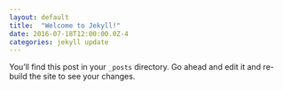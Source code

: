 ```yaml
---
layout: default
title:  "Welcome to Jekyll!"
date: 2016-07-18T12:00:00.0Z-4
categories: jekyll update
---
```

You’ll find this post in your `_posts` directory. Go ahead and edit it and re-build the site to see your changes.